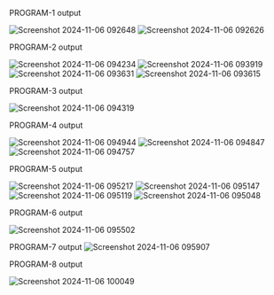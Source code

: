 PROGRAM-1 output

![Screenshot 2024-11-06 092648](https://github.com/user-attachments/assets/30a4ef65-0fa7-472e-b426-1b4039bab463)
![Screenshot 2024-11-06 092626](https://github.com/user-attachments/assets/99eaca3a-7d47-4978-aacb-1b7a1d225ffb)

PROGRAM-2 output

![Screenshot 2024-11-06 094234](https://github.com/user-attachments/assets/c7b0f460-a203-4a2b-82fc-c54f1cd9a577)
![Screenshot 2024-11-06 093919](https://github.com/user-attachments/assets/a3faa3a2-0fd4-4182-b0f9-d9b53777290a)
![Screenshot 2024-11-06 093631](https://github.com/user-attachments/assets/b4ff770f-965e-40bb-9c7d-954398faa71b)
![Screenshot 2024-11-06 093615](https://github.com/user-attachments/assets/e5436ce6-2e6f-4491-a467-a26f90736503)


PROGRAM-3 output

![Screenshot 2024-11-06 094319](https://github.com/user-attachments/assets/6898de85-a73a-4325-a3bf-02178b9c8132)

PROGRAM-4 output

![Screenshot 2024-11-06 094944](https://github.com/user-attachments/assets/4d2881bf-a539-485f-8eae-9f3e9be0dbff)
![Screenshot 2024-11-06 094847](https://github.com/user-attachments/assets/a9e6224e-2981-40ac-b6f8-c7513b1f07d6)
![Screenshot 2024-11-06 094757](https://github.com/user-attachments/assets/ffe50e2f-9fe7-45f3-8da3-536da0b282f8)

PROGRAM-5 output

![Screenshot 2024-11-06 095217](https://github.com/user-attachments/assets/6e9c0308-a204-4846-8ca7-91035dde1ed0)
![Screenshot 2024-11-06 095147](https://github.com/user-attachments/assets/2d04784b-9989-4df9-ac76-5f1633ac1352)
![Screenshot 2024-11-06 095119](https://github.com/user-attachments/assets/de8645ca-eb42-4e02-937d-4dcc02494514)
![Screenshot 2024-11-06 095048](https://github.com/user-attachments/assets/831d0b79-ecbc-4d1e-86f0-724631fc01b4)

PROGRAM-6 output

![Screenshot 2024-11-06 095502](https://github.com/user-attachments/assets/fbdc7e5d-6991-4010-a293-1926045bb86d)


PROGRAM-7 output
![Screenshot 2024-11-06 095907](https://github.com/user-attachments/assets/8134416f-e4d7-44aa-9c2c-ca8391dc080f)

PROGRAM-8 output

![Screenshot 2024-11-06 100049](https://github.com/user-attachments/assets/4df56ea9-893b-4979-a511-e559ddf9b570)

